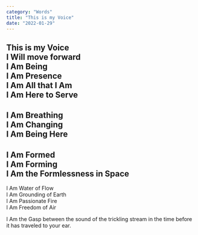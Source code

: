 ```yaml
---
category: "Words" 
title: "This is my Voice"
date: "2022-01-29"
---
```


This is my Voice   
I Will move forward   
I Am Being   
I Am Presence   
I Am All that I Am   
I Am Here to Serve   
- 
I Am Breathing   
I Am Changing   
I Am Being Here   
- 
I Am Formed   
I Am Forming   
I Am the Formlessness in Space    
-    
I Am Water of Flow    
I Am Grounding of Earth    
I Am Passionate Fire    
I Am Freedom of Air    



I Am the Gasp between the sound of the trickling stream in the time before it has traveled to your ear.